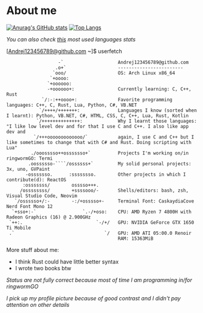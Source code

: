 # About me

[![Anurag's GitHub stats](https://github-readme-stats.vercel.app/api?username=Andrej123456789&theme=monokai)](https://github.com/anuraghazra/github-readme-stats)
[![Top Langs](https://github-readme-stats.vercel.app/api/top-langs/?username=Andrej123456789&theme=monokai&layout=compact)](https://github.com/anuraghazra/github-readme-stats)

*You can also check [this](http://ionicabizau.github.io/github-profile-languages/?user=Andrej123456789) most used languages stats*

[Andrej123456789@github.com ~]$ userfetch
```
                   -`                    Andrej123456789@github.com 
                  .o+`                   ------------------------ 
                 `ooo/                   OS: Arch Linux x86_64
                `+oooo:                  
               `+oooooo:                 
               -+oooooo+:                Currently learning: C, C++, Rust
             `/:-:++oooo+:               Favorite programming languages: C++, C, Rust, Lua, Python, C#, VB.NET
            `/++++/+++++++:              Languages I know (sorted when I learnt): Python, VB.NET, C#, HTML, CSS, C, C++, Lua, Rust, Kotlin
           `/++++++++++++++:             Why I learnt those languages: "I like low level dev and for that I use C and C++. I also like app dev and
          `/+++ooooooooooooo/`           again, I use C and C++ but I like sometimes to change that with C# and Rust. Doing scripting with Lua"
         ./ooosssso++osssssso+`          Projects I'm working on/in ringwormGO: Termi
        .oossssso-````/ossssss+`         My solid personal projects: 3x, uno, GVPaint
       -osssssso.      :ssssssso.        Other projects in which I contribute(d): ReactOS
      :osssssss/        osssso+++.       
     /ossssssss/        +ssssooo/-       Shells/editors: bash, zsh, Visual Studio Code, Neovim
   `/ossssso+/:-        -:/+osssso+-     Terminal Font: CaskaydiaCove Nerd Font Mono 12 
  `+sso+:-`                 `.-/+oso:    CPU: AMD Ryzen 7 4800H with Radeon Graphics (16) @ 2.900GHz 
 `++:.                           `-/+/   GPU: NVIDIA GeForce GTX 1650 Ti Mobile 
 .`                                 `/   GPU: AMD ATI 05:00.0 Renoir 
                                         RAM: 15363MiB
```

More stuff about me:
- I think Rust could have little better syntax
- I wrote two books btw

*Status are not fully correct because most of time I am programming in/for ringwormGO*

*I pick up my profile picture because of good contrast and I didn't pay attention on other details*
